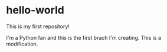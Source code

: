 # hello-world
This is my first repository!

I'm a Python fan and this is the first brach I'm creating. This is a modification.
